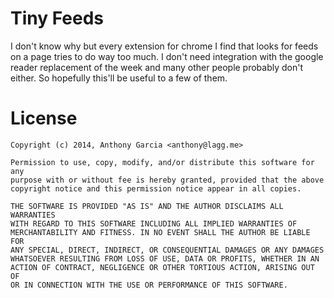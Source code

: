 # Tiny Feeds #

I don't know why but every extension for chrome I find that looks for feeds on a page tries to do way too much. I don't need
integration with the google reader replacement of the week and many other people probably don't either. So hopefully this'll be useful
to a few of them.

# License #

    Copyright (c) 2014, Anthony Garcia <anthony@lagg.me>

    Permission to use, copy, modify, and/or distribute this software for any
    purpose with or without fee is hereby granted, provided that the above
    copyright notice and this permission notice appear in all copies.

    THE SOFTWARE IS PROVIDED "AS IS" AND THE AUTHOR DISCLAIMS ALL WARRANTIES
    WITH REGARD TO THIS SOFTWARE INCLUDING ALL IMPLIED WARRANTIES OF
    MERCHANTABILITY AND FITNESS. IN NO EVENT SHALL THE AUTHOR BE LIABLE FOR
    ANY SPECIAL, DIRECT, INDIRECT, OR CONSEQUENTIAL DAMAGES OR ANY DAMAGES
    WHATSOEVER RESULTING FROM LOSS OF USE, DATA OR PROFITS, WHETHER IN AN
    ACTION OF CONTRACT, NEGLIGENCE OR OTHER TORTIOUS ACTION, ARISING OUT OF
    OR IN CONNECTION WITH THE USE OR PERFORMANCE OF THIS SOFTWARE.
